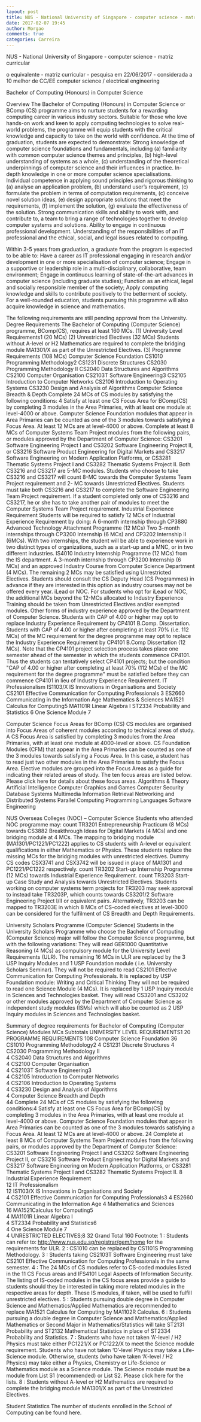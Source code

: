 ```yaml
---
layout: post
title: NUS - National University of Singapore - computer science - matriz curricular
date: 2017-02-07 19:45
author: Morgao
comments: true
categories: Carreira
---
```


NUS - National University of Singapore - computer science - matriz curricular

o equivalente - matriz curricular - pesquisa em 22/06/2017 - considerada a 10 melhor de CC/EE
computer science / electrical engineering


Bachelor of Computing (Honours) in Computer Science

Overview
The Bachelor of Computing (Honours) in Computer Science or BComp (CS) programme aims to nurture students for a rewarding computing career in various industry sectors. Suitable for those who love hands-on work and keen to apply computing technologies to solve real-world problems, the programme will equip students with the critical knowledge and capacity to take on the world with confidence.
At the time of graduation, students are expected to demonstrate:
Strong knowledge of computer science foundations and fundamentals, including (a) familiarity with common computer science themes and principles, (b) high-level understanding of systems as a whole, (c) understanding of the theoretical underpinnings of computer science and their influences in practice.
In-depth knowledge in one or more computer science specialisations.
Individual competence in applying sound principles and rigorous thinking to (a) analyse an application problem, (b) understand user’s requirement, (c) formulate the problem in terms of computation requirements, (c) conceive novel solution ideas, (e) design appropriate solutions that meet the requirements, (f) implement the solution, (g) evaluate the effectiveness of the solution.
Strong communication skills and ability to work with, and contribute to, a team to bring a range of technologies together to develop computer systems and solutions.
Ability to engage in continuous professional development.
Understanding of the responsibilities of an IT professional and the ethical, social, and legal issues related to computing.
 
Within 3-5 years from graduation, a graduate from the program is expected to be able to:
Have a career as IT professional engaging in research and/or development in one or more specialisation of computer science;
Engage in a supportive or leadership role in a multi-disciplinary, collaborative, team environment;
Engage in continuous learning of state-of-the-art advances in computer science (including graduate studies);
Function as an ethical, legal and socially responsible member of the society;
Apply computing knowledge and skills to contribute positively to the betterment of society.
For a well-rounded education, students pursuing this programme will also acquire knowledge in science and mathematics.

The following requirements are still pending approval from the University. 
Degree Requirements
The Bachelor of Computing (Computer Science) programme, BComp(CS), requires at least 160 MCs.
(1) University Level Requirements1 (20 MCs)
(2) Unrestricted Electives (32 MCs)
Students without A-level or H2 Mathematics are required to complete the bridging module MA1301/X as part of the Unrestricted Electives.
(3) Programme Requirements (108 MCs)
Computer Science Foundation
CS1010 Programming Methodology2
CS1231 Discrete Structures
CS2030 Programming Methodology II
CS2040 Data Structures and Algorithms
CS2100 Computer Organisation
CS2103T Software Engineering3
CS2105 Introduction to Computer Networks
CS2106 Introduction to Operating Systems
CS3230 Design and Analysis of Algorithms
Computer Science Breadth & Depth
Complete 24 MCs of CS modules by satisfying the following conditions: 4
Satisfy at least one CS Focus Area for BComp(CS) by completing 3 modules in the Area Primaries, with at least one module at level-4000 or above. Computer Science Foundation modules that appear in Area Primaries can be counted as one of the 3 modules towards satisfying a Focus Area.
At least 12 MCs are at level-4000 or above.
Complete at least 8 MCs of Computer Systems Team Project modules from the following pairs, or modules approved by the Department of Computer Science:
CS3201 Software Engineering Project I and CS3202 Software Engineering Project II, or
CS3216 Software Product Engineering for Digital Markets and CS3217 Software Engineering on Modern Application Platforms, or
CS3281 Thematic Systems Project I and CS3282 Thematic Systems Project II.
Both CS3216 and CS3217 are 5-MC modules. Students who choose to take CS3216 and CS3217 will count 8-MC towards the Computer Systems Team Project requirement and 2- MC towards Unrestricted Electives. Students must take both CS3216 and CS3217 to complete the Software Engineering Team Project requirement. If a student completed only one of CS3216 and CS3217, he or she has to take another pair of modules to meet the Computer Systems Team Project requirement.
Industrial Experience Requirement
Students will be required to satisfy 12 MCs of Industrial Experience Requirement by doing:
A 6-month internship through CP3880 Advanced Technology Attachment Programme (12 MCs)
Two 3-month internships through CP3200 Internship (6 MCs) and CP3202 Internship II (6MCs). With two internships, the student will be able to experience work in two distinct types of organizations, such as a start-up and a MNC, or in two different industries.
IS4010 Industry Internship Programme (12 MCs) from the IS department.
A 3-month internship through CP3200 Internship (6 MCs) and an approved Industry Course from Computer Science Department (4 MCs). The remaining 2 MCs may be satisfied using Unrestricted Electives. Students should consult the CS Deputy Head (CS Programmes) in advance if they are interested in this option as industry courses may not be offered every year.
iLead or NOC. For students who opt for iLead or NOC, the additional MCs beyond the 12-MCs allocated to Industry Experience Training should be taken from Unrestricted Electives and/or exempted modules.
Other forms of industry experience approved by the Department of Computer Science.
Students with CAP of 4.00 or higher may opt to replace Industry Experience Requirement by CP4101 B.Comp. Dissertation.
Students with CAP of 4.00 or higher after completing at least 70% (i.e. 112 MCs) of the MC requirement for the degree programme may opt to replace the Industry Experience Requirement by CP4101 B.Comp Dissertation (12 MCs). Note that the CP4101 project selection process takes place one semester ahead of the semester in which the students commence CP4101. Thus the students can tentatively select CP4101 projects; but the condition "CAP of 4.00 or higher after completing at least 70% (112 MCs) of the MC requirement for the degree programme" must be satisfied before they can commence CP4101 in lieu of Industry Experience Requirement.
IT Professionalism
IS1103/X IS Innovations in Organisations and Society
CS2101 Effective Communication for Computing Professionals 3
ES2660 Communicating in the Information Age
Mathematics & Sciences
MA1521 Calculus for Computing5
MA1101R Linear Algebra I
ST2334 Probability and Statistics 6
One Science Module 7

Computer Science Focus Areas for BComp (CS)
CS modules are organised into Focus Areas of coherent modules according to technical areas of study. A CS Focus Area is satisfied by completing 3 modules from the Area Primaries, with at least one module at 4000-level or above. CS Foundation Modules (CFM) that appear in the Area Primaries can be counted as one of the 3 modules towards satisfying a Focus Area. In this case, a student has to read just two other modules in the Area Primaries to satisfy the Focus Area. Elective modules are grouped into the Focus Areas as a guide for indicating their related areas of study. The ten focus areas are listed below. Please click here for details about these focus areas.
Algorithms & Theory
Artificial Intelligence
Computer Graphics and Games
Computer Security
Database Systems
Multimedia Information Retrieval
Networking and Distributed Systems
Parallel Computing
Programming Languages
Software Engineering

NUS Overseas Colleges (NOC) – Computer Science
Students who attended NOC programme may:
count TR3201 Entrepreneurship Practicum (8 MCs) towards CS3882 Breakthrough Ideas for Digital Markets (4 MCs) and one bridging module at 4 MCs. The mapping to bridging module (MA1301/PC1221/PC1222) applies to CS students with A-level or equivalent qualifications in either Mathematics or Physics.  These students replace the missing MCs for the bridging modules with unrestricted electives.  Dummy CS codes CSX3741 and CSX3742 will be issued in place of MA1301 and PC1221/PC1222 respectively.
count TR3202 Start-up Internship Programme (12 MCs) towards Industrial Experience Requirement.
count TR3203 Start-up Case Study and Analysis towards Unrestricted Electives. Students working on computer systems term projects for TR3203 may seek approval to instead take TR3203P, which counts towards CS3201/2 Software Engineering Project I/II or equivalent pairs.  Alternatively, TR3203 can be mapped to TR3203E in which 8 MCs of CS-coded electives at level-3000 can be considered for the fulfilment of CS Breadth and Depth Requirements.

University Scholars Programme (Computer Science)
Students in the University Scholars Programme who choose the Bachelor of Computing (Computer Science) major will follow the Computer Science programme, but with the following variations:
They will read GER1000 Quantitative Reasoning (4 MCs) as compulsory module for the University Level Requirements (ULR). The remaining 16 MCs in ULR are replaced by the 3 USP Inquiry Modules and 1 USP Foundation module ( i.e. University Scholars Seminar).
They will not be required to read CS2101 Effective Communication for Computing Professionals. It is replaced by USP Foundation module: Writing and Critical Thinking
They will not be required to read one Science Module (4 MCs). It is replaced by 1 USP Inquiry module in Sciences and Technologies basket.
They will read CS3201 and CS3202 or other modules approved by the Department of Computer Science as independent study modules (ISMs) which will also be counted as 2 USP Inquiry modules in Sciences and Technologies basket.

Summary of degree requirements for Bachelor of Computing (Computer Science)
Modules	MCs	Subtotals
UNIVERSITY LEVEL REQUIREMENTS1		20
PROGRAMME REQUIREMENTS		108
Computer Science Foundation	
36
CS1010 Programming Methodology2	
4
CS1231 Discrete Structures	4
CS2030 Programming Methodology II	
4
CS2040 Data Structures and Algorithms	
4
CS2100 Computer Organisation	
4
CS2103T Software Engineering3	
4
CS2105 Introduction to Computer Networks	
4
CS2106 Introduction to Operating Systems	
4
CS3230 Design and Analysis of Algorithms	
4
Computer Science Breadth and Depth	
44
Complete 24 MCs of CS modules by satisfying the following conditions:4
Satisfy at least one CS Focus Area for BComp(CS) by completing 3 modules in the Area Primaries, with at least one module at level-4000 or above. Computer Science Foundation modules that appear in Area Primaries can be counted as one of the 3 modules towards satisfying a Focus Area.
At least 12 MCs are at level-4000 or above.
24
Complete at least 8 MCs of Computer Systems Team Project modules from the following pairs, or modules approved by the Department of Computer Science:
CS3201 Software Engineering Project I and CS3202 Software Engineering Project II, or
CS3216 Software Product Engineering for Digital Markets and CS3217 Software Engineering on Modern Application Platforms, or
CS3281 Thematic Systems Project I and CS3282 Thematic Systems Project II.
8
Industrial Experience Requirement	
12
IT Professionalism	
12
IS1103/X IS Innovations in Organisations and Society	
4
CS2101 Effective Communication for Computing Professionals3	
4
ES2660 Communicating in the Information Age	4
Mathematics and Sciences	
16
MA1521Calculus for Computing5	
4
MA1101R Linear Algebra I	
4
ST2334 Probability and Statistics6	
4
One Science Module  7	
4
UNRESTRICTED ELECTIVES;8		32
Grand Total		160
Footnote:
1 : Students can refer to: http://www.nus.edu.sg/registrar/gem/home for the requirements for ULR.
2 : CS1010 can be replaced by CS1101S Programming Methodology.
3 : Students taking CS2103T Software Engineering must take CS2101 Effective Communication for Computing Professionals in the same semester.
4 : The 24 MCs of CS modules refer to CS-coded modules listed in the 11 CS Focus areas and IFS4101 Legal Aspects of Information Security. The listing of IS-coded modules in the CS focus areas provide a guide to students should they be interested in taking more related modules in the respective areas for depth. These IS modules, if taken, will be used to fulfill unrestricted electives.
5 : Students pursuing double degree in Computer Science and Mathematics/Applied Mathematics are recommended to replace MA1521 Calculus for Computing by MA1102R Calculus.
6 : Students pursuing a double degree in Computer Science and Mathematics/Applied Mathematics or Second Major in Mathematics/Statistics will take ST2131 Probability and ST2132 Mathematical Statistics in place of ST2334 Probability and Statistics.
7 :  Students who have not taken ‘A’-level / H2 Physics must take either PC1221/X or PC1222/X to meet the Science module requirement.  Students who have not taken ‘O’-level Physics may take a Life-Science module.  Otherwise, students (who have taken ‘A’-level / H2 Physics) may take either a Physics, Chemistry or Life-Science or Mathematics module as a Science module.  The Science module must be a module from List S1 (recommended) or List S2. Please click here for the lists.
8 :  Students without A-level or H2 Mathematics are required to complete the bridging module MA1301/X as part of the Unrestricted Electives.

Student Statistics
The number of students enrolled in the School of Computing can be found here.
